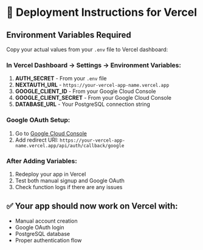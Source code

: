 # 🚀 Deployment Instructions for Vercel

## Environment Variables Required

Copy your actual values from your `.env` file to Vercel dashboard:

### In Vercel Dashboard → Settings → Environment Variables:

1. **AUTH_SECRET** - From your `.env` file
2. **NEXTAUTH_URL** - `https://your-vercel-app-name.vercel.app`
3. **GOOGLE_CLIENT_ID** - From your Google Cloud Console
4. **GOOGLE_CLIENT_SECRET** - From your Google Cloud Console
5. **DATABASE_URL** - Your PostgreSQL connection string

### Google OAuth Setup:

1. Go to [Google Cloud Console](https://console.cloud.google.com/)
2. Add redirect URI: `https://your-vercel-app-name.vercel.app/api/auth/callback/google`

### After Adding Variables:

1. Redeploy your app in Vercel
2. Test both manual signup and Google OAuth
3. Check function logs if there are any issues

## ✅ Your app should now work on Vercel with:
- Manual account creation
- Google OAuth login
- PostgreSQL database
- Proper authentication flow
